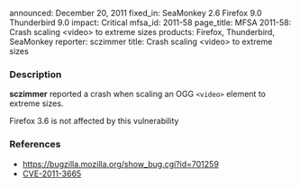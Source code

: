 announced: December 20, 2011
fixed_in: SeaMonkey 2.6
          Firefox 9.0
          Thunderbird 9.0
impact: Critical
mfsa_id: 2011-58
page_title: MFSA 2011-58: Crash scaling &lt;video&gt; to extreme sizes
products: Firefox, Thunderbird, SeaMonkey
reporter: sczimmer
title: Crash scaling &lt;video&gt; to extreme sizes

<h3>Description</h3>

<p>
<strong>sczimmer</strong> reported a crash when scaling an OGG
<code>&lt;video&gt;</code> element to extreme sizes.
</p>
<p class="note">Firefox 3.6 is not affected by this vulnerability
</p>


<h3>References</h3>

<ul>
  <li><a href="https://bugzilla.mozilla.org/show_bug.cgi?id=701259">
      https://bugzilla.mozilla.org/show_bug.cgi?id=701259</a></li>
  <li><a href="http://cve.mitre.org/cgi-bin/cvename.cgi?name=CVE-2011-3665" class="ex-ref">CVE-2011-3665</a></li>
</ul>




